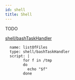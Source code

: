 ```yaml
---
id: shell
title: Shell
---
```


TODO

[shell/bashTaskHandler](src/main/java/com/ByteChef/atlas/task/handler/shell/Bash.java)

```
  name: listOfFiles
  type: shell/bashTaskHandler
  script: |
        for f in /tmp
        do
          echo "$f"
        done
```
